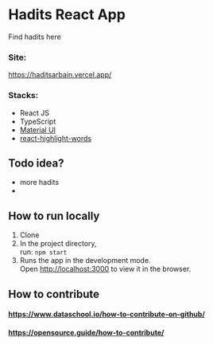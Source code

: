 # Hadits React App

Find hadits here
### Site: 
https://haditsarbain.vercel.app/
### Stacks:
- React JS
- TypeScript
- [Material UI](https://mui.com/)
- [react-highlight-words](https://www.npmjs.com/package/react-highlight-words)
## Todo idea?
- more hadits
-

## How to run locally
1. Clone
2. In the project directory,\
run: `npm start`
3. Runs the app in the development mode.\
Open [http://localhost:3000](http://localhost:3000) to view it in the browser.

## How to contribute
#### https://www.dataschool.io/how-to-contribute-on-github/
#### https://opensource.guide/how-to-contribute/

